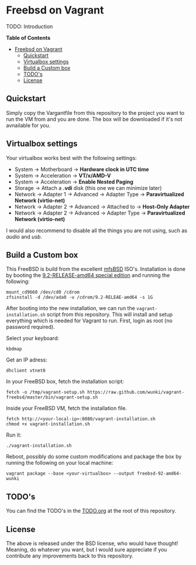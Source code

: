 # Freebsd on Vagrant

TODO: Introduction

**Table of Contents**

- [Freebsd on Vagrant](#freebsd-on-vagrant)
	- [Quickstart](#quickstart)
	- [Virtualbox settings](#virtualbox-settings)
	- [Build a Custom box](#build-a-custom-box)
	- [TODO's](#todo's)
	- [License](#license)

## Quickstart

Simply copy the Vargantfile from this repository to the project you want to
run the VM from and you are done. The box will be downloaded if it's not
avnailable for you.

## Virtualbox settings

Your virtualbox works best with the following settings:

- System -> Motherboard -> **Hardware clock in UTC time**
- System -> Acceleration -> **VT/x/AMD-V**
- System -> Acceleration -> **Enable Nested Paging**
- Storage -> Attach a **.vdi** disk (this one we can minimize later)
- Network -> Adapter 1 -> Advanced -> Adapter Type -> **Paravirtualized Network (virtio-net)**
- Network -> Adapter 2 -> Advanced -> Attached to -> **Host-Only Adapter**
- Network -> Adapter 2 -> Advanced -> Adapter Type -> **Paravirtualized Network (virtio-net)**

I would also recommend to disable all the things you are not using, such as
*audio* and *usb*.

## Build a Custom box

This FreeBSD is build from the excellent [mfsBSD] ISO's. Installation is done
by booting the [9.2-RELEASE-amd64 special edition] and running the following:

    mount_cd9660 /dev/cd0 /cdrom
    zfsinstall -d /dev/ada0 -u /cdrom/9.2-RELEAE-amd64 -s 1G

After booting into the new installation, we can run the
`vagrant-installation.sh` script from this repository. This will install and
setup everything which is needed for Vagrant to run. First, login as root (no
password required).

Select your keyboard:

    kbdmap

Get an IP adress:

    dhclient vtnet0

In your FreeBSD box, fetch the installation script:

    fetch -o /tmp/vagrant-setup.sh https://raw.github.com/wunki/vagrant-freebsd/master/bin/vagrant-setup.sh

Inside your FreeBSD VM, fetch the installation file.

    fetch http://<your-local-ip>:8080/vagrant-installation.sh
    chmod +x vagrant-installation.sh

Run it:

    ./vagrant-installation.sh

Reboot, possibly do some custom modifications and package the box by running
the following on your local machine:

    vagrant package --base <your-virtualbox> --output freebsd-92-amd64-wunki


## TODO's

You can find the TODO's in the [TODO.org] at the root of this repository.

## License

The above is released under the BSD license, who would have thought! Meaning,
do whatever you want, but I would sure appreciate if you contribute any
improvements back to this repository.

[mfsBSD]: http://mfsbsd.vx.sk/
[9.2-RELEASE-amd64 special edition]: http://mfsbsd.vx.sk/
[TODO.org]: https://github.com/wunki/vagrant-freebsd/blob/master/TODO.org
